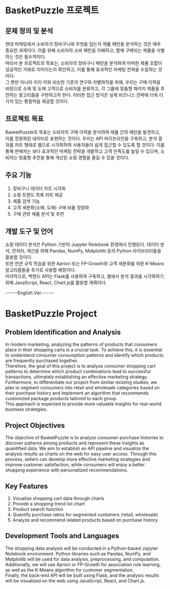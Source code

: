 # BasketPuzzle 프로젝트

## 문제 정의 및 분석
현대 마케팅에서 소비자가 장바구니에 무엇을 담는지 제품 패턴을 분석하는 것은 매우 중요한 과제이다. 이를 위해 소비자의 소비 패턴을 이해하고, 함께 구매되는 제품을 식별하는 것은 필수적이다.  
따라서 본 프로젝트의 목표는, 소비자의 장바구니 패턴을 분석하여 어떠한 제품 조합이 성공적인 거래로 이어지는지 확인하고, 이를 통해 효과적인 마케팅 전략을 수립하는 것이다.  
그 뿐만 아니라 이미 이와 비슷한 기존의 연구와 차별화하를 위해, 우리는 구매 이력을 바탕으로 소매 및 도매 고객으로 소비자를 분류하고, 각 그룹에 맞춤형 패키지 제품을 추천하는 알고리즘을 구현하고자 한다. 
이러한 접근 방식은 실제 비즈니스 전략에 더욱 더 가치 있는 통찰력을 제공할 것이다.


## 프로젝트 목표
BasketPuzzle의 목표는 소비자의 구매 이력을 분석하여 제품 간의 패턴을 발견하고, 이를 정량화된 데이터로 표현하는 것이다. 우리는 API 파이프라인을 구축하고, 분석 결과를 차트 형태로 웹으로 시각화하여 사용자들이 쉽게 접근할 수 있도록 할 것이다. 이를 통해 판매자는 보다 효과적인 마케팅 전략을 개발하고 고객 만족도를 높일 수 있으며, 소비자는 맞춤형 추천을 통해 개선된 쇼핑 경험을 즐길 수 있을 것이다.

## 주요 기능
1. 장바구니 데이터 차트 시각화
2. 쇼핑 트렌드 목록 차트 제공
3. 제품 검색 기능
4. 고객 세분화(소매, 도매) 구매 비율 정량화
5. 구매 관련 제품 분석 및 추천

## 개발 도구 및 언어
쇼핑 데이터 분석은 Python 기반의 Jupyter Notebook 환경에서 진행된다. 데이터 분석, 전처리, 계산을 위해 Pandas, NumPy, Matplotlib 등의 Python 라이브러리들을 활용할 것이다.  
또한 연관 규칙 학습을 위한 Apriori 또는 FP-Growth와 고객 세분화를 위한 K-Means 알고리즘들을 추가로 사용할 예정이다.  
마지막으로, 백엔드 API는 Flask를 사용하여 구축하고, 웹에서 분석 결과를 시각화하기 위해 JavaScript, React, Chart.js를 활용할 계획이다.

------English Ver.------

# BasketPuzzle Project

## Problem Identification and Analysis
In modern marketing, analyzing the patterns of products that consumers place in their shopping carts is a crucial task. To achieve this, it is essential to understand consumer consumption patterns and identify which products are frequently purchased together.  
Therefore, the goal of this project is to analyze consumer shopping cart patterns to determine which product combinations lead to successful transactions, ultimately establishing an effective marketing strategy.  
Furthermore, to differentiate our project from similar existing studies, we plan to segment consumers into retail and wholesale categories based on their purchase history and implement an algorithm that recommends customized package products tailored to each group.  
This approach is expected to provide more valuable insights for real-world business strategies.

## Project Objectives
The objective of BasketPuzzle is to analyze consumer purchase histories to discover patterns among products and represent these insights as quantified data. We aim to establish an API pipeline and visualize the analysis results as charts on the web for easy user access. Through this process, sellers can develop more effective marketing strategies and improve customer satisfaction, while consumers will enjoy a better shopping experience with personalized recommendations.

## Key Features
1. Visualize shopping cart data through charts
2. Provide a shopping trend list chart
3. Product search function
4. Quantify purchase ratios for segmented customers (retail, wholesale)
5. Analyze and recommend related products based on purchase history

## Development Tools and Languages
The shopping data analysis will be conducted in a Python-based Jupyter Notebook environment. Python libraries such as Pandas, NumPy, and Matplotlib will be used for data analysis, preprocessing, and computation.  
Additionally, we will use Apriori or FP-Growth for association rule learning, as well as the K-Means algorithm for customer segmentation.  
Finally, the back-end API will be built using Flask, and the analysis results will be visualized on the web using JavaScript, React, and Chart.js.
